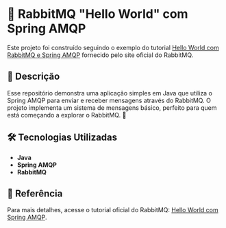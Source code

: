 # 🐰 RabbitMQ "Hello World" com Spring AMQP

Este projeto foi construído seguindo o exemplo do tutorial [Hello World com RabbitMQ e Spring AMQP](https://www.rabbitmq.com/tutorials/tutorial-one-spring-amqp) fornecido pelo site oficial do RabbitMQ.

## 📜 Descrição

Esse repositório demonstra uma aplicação simples em Java que utiliza o Spring AMQP para enviar e receber mensagens através do RabbitMQ. O projeto implementa um sistema de mensagens básico, perfeito para quem está começando a explorar o RabbitMQ. 🚀

## 🛠️ Tecnologias Utilizadas

- **Java**
- **Spring AMQP**
- **RabbitMQ**

## 📖 Referência

Para mais detalhes, acesse o tutorial oficial do RabbitMQ: [Hello World com Spring AMQP](https://www.rabbitmq.com/tutorials/tutorial-one-spring-amqp).
